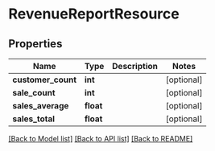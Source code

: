 # RevenueReportResource

## Properties
Name | Type | Description | Notes
------------ | ------------- | ------------- | -------------
**customer_count** | **int** |  | [optional] 
**sale_count** | **int** |  | [optional] 
**sales_average** | **float** |  | [optional] 
**sales_total** | **float** |  | [optional] 

[[Back to Model list]](../README.md#documentation-for-models) [[Back to API list]](../README.md#documentation-for-api-endpoints) [[Back to README]](../README.md)


